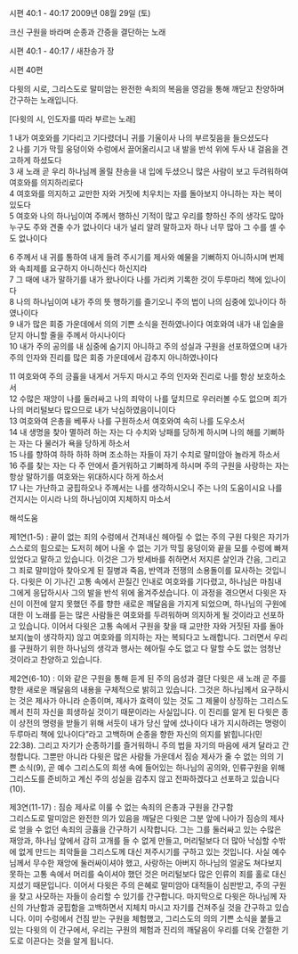 시편 40:1 - 40:17 
2009년 08월 29일 (토)

크신 구원을 바라며 순종과 간증을 결단하는 노래



시편 40:1 - 40:17 / 새찬송가  장


시편 40편

다윗의 시로, 그리스도로 말미암는 완전한 속죄의 복음을 영감을 통해 깨닫고 찬양하며 간구하는 노래입니다.  

[다윗의 시, 인도자를 따라 부르는 노래]

1 내가 여호와를 기다리고 기다렸더니 귀를 기울이사 나의 부르짖음을 들으셨도다  
2 나를 기가 막힐 웅덩이와 수렁에서 끌어올리시고 
내 발을 반석 위에 두사 내 걸음을 견고하게 하셨도다  
3 새 노래 곧 우리 하나님께 올릴 찬송을 내 입에 두셨으니 
많은 사람이 보고 두려워하여 여호와를 의지하리로다  
4 여호와를 의지하고 교만한 자와 거짓에 치우치는 자를 돌아보지 아니하는 자는 복이 있도다  
5 여호와 나의 하나님이여 주께서 행하신 기적이 많고 우리를 향하신 주의 생각도 많아 누구도 주와 견줄 수가 없나이다 내가 널리 알려 말하고자 하나 너무 많아 그 수를 셀 수도 없나이다  

6 주께서 내 귀를 통하여 내게 들려 주시기를 제사와 예물을 기뻐하지 아니하시며 
번제와 속죄제를 요구하지 아니하신다 하신지라  
7 그 때에 내가 말하기를 내가 왔나이다 나를 가리켜 기록한 것이 두루마리 책에 있나이다  
8 나의 하나님이여 내가 주의 뜻 행하기를 즐기오니 주의 법이 나의 심중에 있나이다 하였나이다  
9 내가 많은 회중 가운데에서 의의 기쁜 소식을 전하였나이다 
여호와여 내가 내 입술을 닫지 아니할 줄을 주께서 아시나이다  
10 내가 주의 공의를 내 심중에 숨기지 아니하고 주의 성실과 구원을 선포하였으며 
내가 주의 인자와 진리를 많은 회중 가운데에서 감추지 아니하였나이다  

11 여호와여 주의 긍휼을 내게서 거두지 마시고 주의 인자와 진리로 나를 항상 보호하소서  
12 수많은 재앙이 나를 둘러싸고 나의 죄악이 나를 덮치므로 우러러볼 수도 없으며 
죄가 나의 머리털보다 많으므로 내가 낙심하였음이니이다  
13 여호와여 은총을 베푸사 나를 구원하소서 여호와여 속히 나를 도우소서  
14 내 생명을 찾아 멸하려 하는 자는 다 수치와 낭패를 당하게 하시며 
나의 해를 기뻐하는 자는 다 물러가 욕을 당하게 하소서  
15 나를 향하여 하하 하하 하며 조소하는 자들이 자기 수치로 말미암아 놀라게 하소서  
16 주를 찾는 자는 다 주 안에서 즐거워하고 기뻐하게 하시며 
주의 구원을 사랑하는 자는 항상 말하기를 여호와는 위대하시다 하게 하소서  
17 나는 가난하고 궁핍하오나 주께서는 나를 생각하시오니 
주는 나의 도움이시요 나를 건지시는 이시라 나의 하나님이여 지체하지 마소서

해석도움





제1연(1-5) : 끝이 없는 죄의 수렁에서 건져내신 헤아릴 수 없는 주의 구원 
다윗은 자기가 스스로의 힘으로는 도저히 헤어 나올 수 없는 기가 막힐 웅덩이와 끝을 모를 수렁에 빠져 있었다고 말하고 있습니다. 이것은 그가 밧세바를 취하면서 저지른 살인과 간음, 그리고 그 죄로 말미암아 찾아오게 된 질병과 죽음, 반역과 전쟁의 소용돌이를 묘사하는 것입니다. 다윗은 이 기나긴 고통 속에서 끈질긴 인내로 여호와를 기다렸고, 하나님은 마침내 그에게 응답하시사 그의 발을 반석 위에 옮겨주셨습니다. 이 과정을 겪으면서 다윗은 자신이 이전에 알지 못했던 주를 향한 새로운 깨달음을 가지게 되었으며, 하나님의 구원에 대한 이 노래를 듣는 많은 사람들은 여호와를 두려워하며 의지하게 될 것이라고 선포하고 있습니다. 이어서 다윗은 고통 속에서 구원을 찾을 때 교만한 자와 거짓된 자를 돌아보지(높이 생각하지) 않고 여호와를 의지하는 자는 복되다고 노래합니다. 그러면서 우리를 구원하기 위한 하나님의 생각과 행사는 헤아릴 수도 없고 다 말할 수도 없는 엄청난 것이라고 찬양하고 있습니다.  

제2연(6-10) : 이와 같은 구원을 통해 듣게 된 주의 음성과 결단 
다윗은 새 노래 곧 주를 향한 새로운 깨달음의 내용을 구체적으로 밝히고 있습니다. 그것은 하나님께서 요구하시는 것은 제사가 아니라 순종이며, 제사가 효력이 있는 것도 그 제물이 상징하는 그리스도께서 친히 자신을 희생하실 것이기 때문이라는 사실입니다. 이 진리를 알게 된 다윗은 종이 상전의 명령을 받들기 위해 서듯이 내가 당신 앞에 섰나이다 내가 지시하려는 명령이 두루마리 책에 있나이다”라고 고백하며 순종을 향한 자신의 의지를 밝힙니다(민 22:38). 그리고 자기가 순종하기를 즐거워하니 주의 법을 자기의 마음에 새겨 달라고 간청합니다. 그뿐만 아니라 다윗은 많은 사람들 가운데서 짐승 제사가 줄 수 없는 의의 기쁜 소식(9), 곧 예수 그리스도의 희생 속에 들어있는 하나님의 공의와, 인류구원을 위해 그리스도를 준비하고 계신 주의 성실을 감추지 않고 전파하겠다고 선포하고 있습니다(10). 

제3연(11-17) : 짐승 제사로 이룰 수 없는 속죄의 은총과 구원을 간구함  
그리스도로 말미암은 완전한 의가 있음을 깨달은 다윗은 그분 앞에 나아가 짐승의 제사로 얻을 수 없던 속죄의 긍휼을 간구하기 시작합니다. 그는 그를 둘러싸고 있는 수많은 재앙과, 하나님 앞에서 감히 고개를 들 수 없게 만들고, 머리털보다 더 많아 낙심할 수밖에 없게 만드는 죄악들을 그리스도께 대신 져주시기를 구하고 있는 것입니다. 사실 예수님께서 무수한 재앙에 둘러싸이셔야 했고, 사랑하는 아버지 하나님의 얼굴도 쳐다보지 못하는 고통 속에서 머리를 숙이셔야 했던 것은 머리털보다 많은 인류의 죄를 홀로 대신 지셨기 때문입니다. 이어서 다윗은 주의 은혜로 말미암아 대적들이 심판받고, 주의 구원을 찾고 사모하는 자들이 승리할 수 있기를 간구합니다. 마지막으로 다윗은 하나님께 자신의 가난함과 궁핍함을 고백하면서 지체치 마시고 자기를 건져주실 것을 간구하고 있습니다. 이미 수렁에서 건짐 받는 구원을 체험했고, 그리스도의 의의 기쁜 소식을 붙들고 있는 다윗의 이 간구에서, 우리는 구원의 체험과 진리의 깨달음이 우리를 더욱 간절한 기도로 이끈다는 것을 알게 됩니다.
